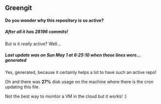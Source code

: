 ## Greengit

#### Do you wonder why this repository is so active?

##### After all it has 28196 commits!

But is it *really* active? Well...

##### Last update was on Sun May 1 at 6:25:10 when those lines were... generated

Yes, generated, because it certainly helps a lot to have such an active repo!

Oh and there was **27%** disk usage on the machine
where there is the cron updating this file.

Not the best way to monitor a VM in the cloud but it works! :)
